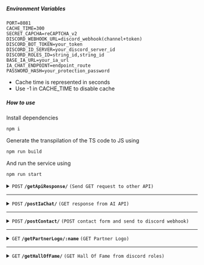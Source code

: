 ##### Environment Variables

```
PORT=8081
CACHE_TIME=300
SECRET_CAPCHA=reCAPTCHA_v2
DISCORD_WEBHOOK_URL=discord_webhook(channel+token)
DISCORD_BOT_TOKEN=your_token
DISCORD_ID_SERVER=your_discord_server_id
DISCORD_ROLES_ID=string_id,string_id
BASE_IA_URL=your_ia_url
IA_CHAT_ENDPOINT=endpoint_route
PASSWORD_HASH=your_protection_password
```

-   Cache time is represented in seconds
-   Use -1 in CACHE_TIME to disable cache

##### How to use

Install dependencies

```bash
npm i
```

Generate the transpilation of the TS code to JS using

```bash
npm run build
```

And run the service using

```bash
npm run start
```

<details>
 <summary><code>POST</code> <code><b>/getApiResponse/</b></code> <code>(Send GET request to other API)</code></summary>

`BODY`:

```json
{
  "url": string,
  "headers": json
}
```

`Response`:

> | http code | content-type       | response                      |
> | --------- | ------------------ | ----------------------------- |
> | `200`     | `application/json` | `(JSON API response)`         |
> | `500`     | `application/json` | `{"error": "need more data"}` |
> | `404`     | `application/json` | `{"error": "error message"}`  |

### Remember

These are just the responses that our backend sends. The other answers may depend on the API you are querying.

</details>

---

<details>
 <summary><code>POST</code> <code><b>/postIaChat/</b></code> <code>(GET response from AI API)</code></summary>

`BODY`:

```json
{
  "prompt": string,
  "pass": string,
  "user_id": string
}
```

`Response`:

> | http code | content-type       | response                   |
> | --------- | ------------------ | -------------------------- |
> | `200`     | `application/json` | `text/html; charset=utf-8` |
> | `404`     | `application/json` | `{"error": 404}`           |

</details>

---

<details>
 <summary><code>POST</code> <code><b>/postContact/</b></code> <code>(POST contact form and send to discord webhook)</code></summary>

`BODY`:

```json
{
  "name": string,
  "email": string,
  "reason": string,
  "discord": string | undefined,
  "message": string,
  "captcha": string
}
```

`Response`:

> | http code | content-type       | response                      |
> | --------- | ------------------ | ----------------------------- |
> | `200`     | `text/plain`       | `text/html; charset=utf-8`    |
> | `401`     | `text/plain`       | `Unauthorized`                |
> | `404`     | `application/json` | `{"error": 404}`              |
> | `500`     | `application/json` | `{"error": "need more data"}` |

</details>

---

<details>
 <summary><code>GET</code> <code><b>/getPartnerLogo/:name</b></code> <code>(GET Partner Logo)</code></summary>

`Response`:

> | http code | content-type                  | response                     |
> | --------- | ----------------------------- | ---------------------------- |
> | `200`     | `image/png+jpeg+jpg+gif+webp` | `RAW image file`             |
> | `404`     | `application/json`            | `{"error": "error message"}` |

</details>

---

<details>
 <summary><code>GET</code> <code><b>/getHallOfFame/</b></code> <code>(GET Hall Of Fame from discord roles)</code></summary>

`Response`:

> | http code | content-type       | response                              |
> | --------- | ------------------ | ------------------------------------- |
> | `200`     | `application/json` | `{"response": [discord guild member]` |
> | `404`     | `application/json` | `{"error": 404}`                      |

[Discord Guild Member](https://discord.com/developers/docs/resources/guild#guild-member-object-guild-member-structure)

</details>

